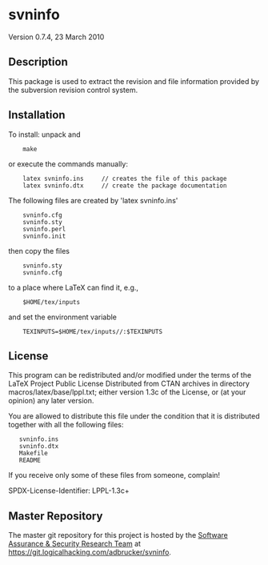 # svninfo

Version 0.7.4, 23 March 2010

## Description
This package is used to extract the revision and file information provided
by the subversion revision control system.

## Installation
To install: unpack and
```
    make
```
or execute the commands manually:
```
    latex svninfo.ins     // creates the file of this package
    latex svninfo.dtx     // create the package documentation
```

The following files are created by 'latex svninfo.ins'
```
	svninfo.cfg
	svninfo.sty
	svninfo.perl
	svninfo.init
```

then copy the files
```
    svninfo.sty
    svninfo.cfg
```
to a place where LaTeX can find it, e.g.,
```
    $HOME/tex/inputs
```
and set the environment variable
```
    TEXINPUTS=$HOME/tex/inputs//:$TEXINPUTS
```

## License

This program can be redistributed and/or modified under the terms of the LaTeX
Project Public License Distributed from CTAN archives in directory 
macros/latex/base/lppl.txt; either version 1.3c of the License, or (at your
opinion) any later version.

You are allowed to distribute this file under the condition that it is
distributed together with all the following files:
```
   svninfo.ins
   svninfo.dtx
   Makefile
   README
```
If you receive only some of these files from someone, complain!

SPDX-License-Identifier: LPPL-1.3c+

## Master Repository

The master git repository for this project is hosted by the [Software
Assurance & Security Research Team](https://logicalhacking.com) at
<https://git.logicalhacking.com/adbrucker/svninfo>.
